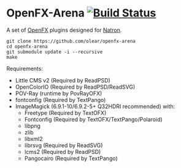 OpenFX-Arena [![Build Status](https://travis-ci.org/olear/openfx-arena.svg)](https://travis-ci.org/olear/openfx-arena)
============

A set of [OpenFX](http://openfx.sf.net) plugins designed for [Natron](http://natron.fr).

```
git clone https://github.com/olear/openfx-arena
cd openfx-arena
git submodule update -i --recursive
make
```

Requirements:

 * Little CMS v2 (Required by ReadPSD)
 * OpenColorIO (Required by ReadPSD/ReadSVG)
 * POV-Ray (runtime by PovRayOFX)
 * fontconfig (Required by TextPango)
 * ImageMagick (6.9.1-10/6.9.2-5+ Q32HDRI recommended) with:
   * Freetype (Required by TextOFX)
   * Fontconfig (Required by TextOFX/TextPango/Polaroid)
   * libpng
   * zlib
   * libxml2
   * librsvg (Required by ReadSVG)
   * lcms2 (Required by ReadPSD)
   * Pangocairo (Required by TextPango)
